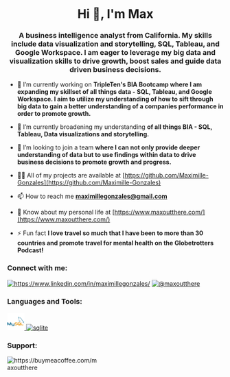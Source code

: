 <h1 align="center">Hi 👋, I'm Max</h1>
<h3 align="center">A business intelligence analyst from California. My skills include data visualization and storytelling, SQL, Tableau, and Google Workspace. I am eager to leverage my big data and visualization skills to drive growth, boost sales and guide data driven business decisions.</h3>

- 🔭 I’m currently working on **TripleTen's BIA Bootcamp where I am expanding my skillset of all things data - SQL, Tableau, and Google Workspace. I aim to utilize my understanding of how to sift through big data to gain a better understanding of a companies performance in order to promote growth.**

- 🌱 I’m currently broadening my understanding **of all things BIA - SQL, Tableau, Data visualizations and storytelling.**

- 👯 I’m looking to join a team **where I can not only provide deeper understanding of data but to use findings within data to drive business decisions to promote growth and progress.**

- 👨‍💻 All of my projects are available at [https://github.com/Maximille-Gonzales](https://github.com/Maximille-Gonzales)

- 📫 How to reach me **maximillegonzales@gmail.com**

- 📄 Know about my personal life at [https://www.maxoutthere.com/](https://www.maxoutthere.com/)

- ⚡ Fun fact **I love travel so much that I have been to more than 30 countries and promote travel for mental health on the Globetrotters Podcast!**

<h3 align="left">Connect with me:</h3>
<p align="left">
<a href="https://linkedin.com/in/https://www.linkedin.com/in/maximillegonzales/" target="blank"><img align="center" src="https://raw.githubusercontent.com/rahuldkjain/github-profile-readme-generator/master/src/images/icons/Social/linked-in-alt.svg" alt="https://www.linkedin.com/in/maximillegonzales/" height="30" width="40" /></a>
<a href="https://instagram.com/@maxoutthere" target="blank"><img align="center" src="https://raw.githubusercontent.com/rahuldkjain/github-profile-readme-generator/master/src/images/icons/Social/instagram.svg" alt="@maxoutthere" height="30" width="40" /></a>
</p>

<h3 align="left">Languages and Tools:</h3>
<p align="left"> <a href="https://www.mysql.com/" target="_blank" rel="noreferrer"> <img src="https://raw.githubusercontent.com/devicons/devicon/master/icons/mysql/mysql-original-wordmark.svg" alt="mysql" width="40" height="40"/> </a> <a href="https://www.sqlite.org/" target="_blank" rel="noreferrer"> <img src="https://www.vectorlogo.zone/logos/sqlite/sqlite-icon.svg" alt="sqlite" width="40" height="40"/> </a> </p>

<h3 align="left">Support:</h3>
<p><a href="https://www.buymeacoffee.com/https://buymeacoffee.com/maxoutthere"> <img align="left" src="https://cdn.buymeacoffee.com/buttons/v2/default-yellow.png" height="50" width="210" alt="https://buymeacoffee.com/maxoutthere" /></a></p><br><br>
